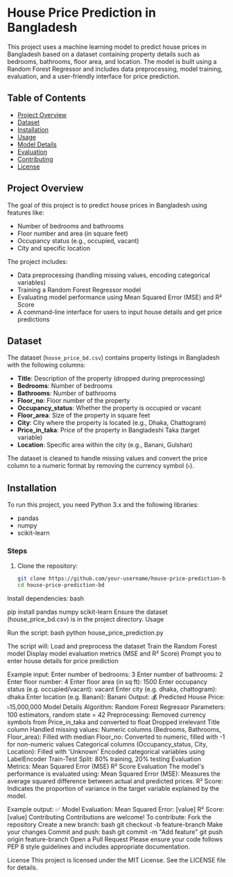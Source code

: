 # House Price Prediction in Bangladesh

This project uses a machine learning model to predict house prices in Bangladesh based on a dataset containing property details such as bedrooms, bathrooms, floor area, and location. The model is built using a Random Forest Regressor and includes data preprocessing, model training, evaluation, and a user-friendly interface for price prediction.

## Table of Contents

- [Project Overview](#project-overview)
- [Dataset](#dataset)
- [Installation](#installation)
- [Usage](#usage)
- [Model Details](#model-details)
- [Evaluation](#evaluation)
- [Contributing](#contributing)
- [License](#license)

## Project Overview

The goal of this project is to predict house prices in Bangladesh using features like:

- Number of bedrooms and bathrooms
- Floor number and area (in square feet)
- Occupancy status (e.g., occupied, vacant)
- City and specific location

The project includes:

- Data preprocessing (handling missing values, encoding categorical variables)
- Training a Random Forest Regressor model
- Evaluating model performance using Mean Squared Error (MSE) and R² Score
- A command-line interface for users to input house details and get price predictions

## Dataset

The dataset (`house_price_bd.csv`) contains property listings in Bangladesh with the following columns:

- **Title**: Description of the property (dropped during preprocessing)
- **Bedrooms**: Number of bedrooms
- **Bathrooms**: Number of bathrooms
- **Floor_no**: Floor number of the property
- **Occupancy_status**: Whether the property is occupied or vacant
- **Floor_area**: Size of the property in square feet
- **City**: City where the property is located (e.g., Dhaka, Chattogram)
- **Price_in_taka**: Price of the property in Bangladeshi Taka (target variable)
- **Location**: Specific area within the city (e.g., Banani, Gulshan)

The dataset is cleaned to handle missing values and convert the price column to a numeric format by removing the currency symbol (৳).

## Installation

To run this project, you need Python 3.x and the following libraries:

- pandas
- numpy
- scikit-learn

### Steps

1. Clone the repository:

   ```bash
   git clone https://github.com/your-username/house-price-prediction-bd.git
   cd house-price-prediction-bd
Install dependencies:
bash

pip install pandas numpy scikit-learn
Ensure the dataset (house_price_bd.csv) is in the project directory.
Usage

Run the script:
bash
python house_price_prediction.py

The script will:
Load and preprocess the dataset
Train the Random Forest model
Display model evaluation metrics (MSE and R² Score)
Prompt you to enter house details for price prediction


Example input:
Enter number of bedrooms: 3
Enter number of bathrooms: 2
Enter floor number: 4
Enter floor area (in sq ft): 1500
Enter occupancy status (e.g. occupied/vacant): vacant
Enter city (e.g. dhaka, chattogram): dhaka
Enter location (e.g. Banani): Banani
Output:
💰 Predicted House Price: ৳15,000,000
Model Details
Algorithm: Random Forest Regressor
Parameters: 100 estimators, random state = 42
Preprocessing:
Removed currency symbols from Price_in_taka and converted to float
Dropped irrelevant Title column
Handled missing values:
Numeric columns (Bedrooms, Bathrooms, Floor_area): Filled with median
Floor_no: Converted to numeric, filled with -1 for non-numeric values
Categorical columns (Occupancy_status, City, Location): Filled with 'Unknown'
Encoded categorical variables using LabelEncoder
Train-Test Split: 80% training, 20% testing
Evaluation Metrics:
Mean Squared Error (MSE)
R² Score
Evaluation
The model's performance is evaluated using:
Mean Squared Error (MSE): Measures the average squared difference between actual and predicted prices.
R² Score: Indicates the proportion of variance in the target variable explained by the model.


Example output:
✅ Model Evaluation:
Mean Squared Error: [value]
R² Score: [value]
Contributing
Contributions are welcome! To contribute:
Fork the repository
Create a new branch:
bash
git checkout -b feature-branch
Make your changes
Commit and push:
bash
git commit -m "Add feature"
git push origin feature-branch
Open a Pull Request
Please ensure your code follows PEP 8 style guidelines and includes appropriate documentation.

License
This project is licensed under the MIT License. See the LICENSE file for details.
```
